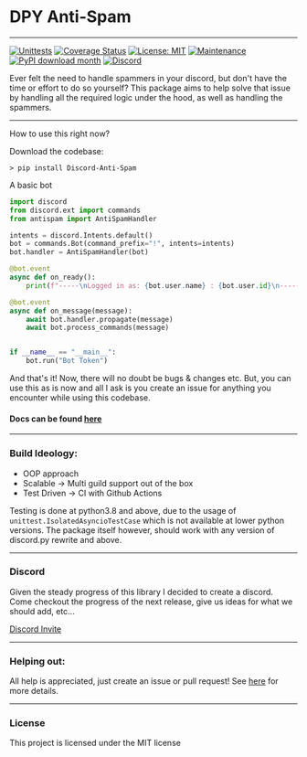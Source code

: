 # DPY Anti-Spam
---

[![Unittests](https://github.com/Skelmis/DPY-Anti-Spam/actions/workflows/unittesting.yml/badge.svg?branch=master)](https://github.com/Skelmis/DPY-Anti-Spam/actions/workflows/unittesting.yml)
[![Coverage Status](https://coveralls.io/repos/github/Skelmis/DPY-Anti-Spam/badge.svg?branch=master)](https://coveralls.io/github/Skelmis/DPY-Anti-Spam?branch=master)
[![License: MIT](https://img.shields.io/badge/License-MIT-yellow.svg)](https://opensource.org/licenses/MIT)
[![Maintenance](https://img.shields.io/badge/Maintained%3F-yes-green.svg)](https://github.com/Skelmis/DPY-Anti-Spam/graphs/commit-activity)
[![PyPI download month](https://img.shields.io/pypi/dm/Discord-Anti-Spam.svg)](https://pypi.python.org/pypi/Discord-Anti-Spam/)
[![Discord](https://img.shields.io/discord/780784732484141077.svg?label=&logo=discord&logoColor=ffffff&color=7389D8&labelColor=6A7EC2)](https://discord.gg/BqPNSH2jPg)

Ever felt the need to handle spammers in your discord, but don't have the time or effort to do so yourself? 
This package aims to help solve that issue by handling all the required logic under the hood, as well as handling the spammers.

---
How to use this right now?

Download the codebase:
```
> pip install Discord-Anti-Spam
```

A basic bot

```python
import discord
from discord.ext import commands
from antispam import AntiSpamHandler

intents = discord.Intents.default()
bot = commands.Bot(command_prefix="!", intents=intents)
bot.handler = AntiSpamHandler(bot)

@bot.event
async def on_ready():
    print(f"-----\nLogged in as: {bot.user.name} : {bot.user.id}\n-----")

@bot.event
async def on_message(message):
    await bot.handler.propagate(message)
    await bot.process_commands(message)


if __name__ == "__main__":
    bot.run("Bot Token")
```

And that's it!
Now, there will no doubt be bugs & changes etc. But, you can use this as is now and all I ask is you create an issue for anything you encounter while using this codebase.

#### Docs can be found [here](https://dpy-anti-spam.readthedocs.io/en/latest/?)

---

### Build Ideology:
- OOP approach 
- Scalable -> Multi guild support out of the box
- Test Driven -> CI with Github Actions

Testing is done at python3.8 and above, due to the usage of `unittest.IsolatedAsyncioTestCase` which
is not available at lower python versions. The package itself however, should work with
any version of discord.py rewrite and above.

---

### Discord

Given the steady progress of this library I decided to create a discord.
Come checkout the progress of the next release, give us ideas for what we should add, etc...

[Discord Invite](https://discord.gg/BqPNSH2jPg)

---

### Helping out:
All help is appreciated, just create an issue or pull request!
See [here](https://github.com/Skelmis/DPY-Anti-Spam/blob/master/CONTRIBUTING.md) for more details.

---

### License
This project is licensed under the MIT license
